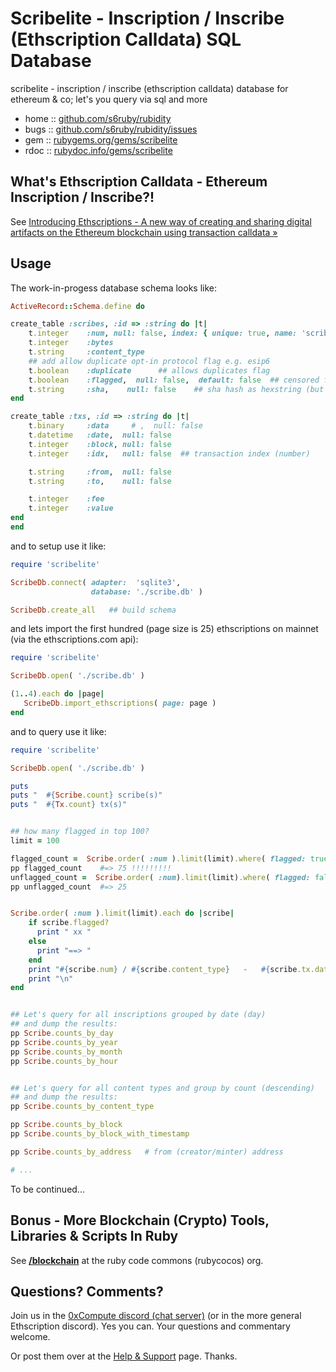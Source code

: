 # Scribelite - Inscription / Inscribe (Ethscription Calldata) SQL Database

scribelite - inscription / inscribe (ethscription calldata) database for ethereum & co; let's you query via sql and more



* home  :: [github.com/s6ruby/rubidity](https://github.com/s6ruby/rubidity)
* bugs  :: [github.com/s6ruby/rubidity/issues](https://github.com/s6ruby/rubidity/issues)
* gem   :: [rubygems.org/gems/scribelite](https://rubygems.org/gems/scribelite)
* rdoc  :: [rubydoc.info/gems/scribelite](http://rubydoc.info/gems/scribelite)



## What's Ethscription Calldata - Ethereum Inscription / Inscribe?!

See [Introducing Ethscriptions - A new way of creating and sharing digital artifacts on the Ethereum blockchain using transaction calldata »](https://medium.com/@dumbnamenumbers/introducing-ethscriptions-698b295d6f2a)



## Usage

The work-in-progess database schema looks like:

``` ruby
ActiveRecord::Schema.define do

create_table :scribes, :id => :string do |t|    
    t.integer    :num, null: false, index: { unique: true, name: 'scribe_nums' }
    t.integer    :bytes
    t.string     :content_type
    ## add allow duplicate opt-in protocol flag e.g. esip6
    t.boolean    :duplicate      ## allows duplicates flag 
    t.boolean    :flagged,  null: false,  default: false  ## censored flag / removed on request
    t.string     :sha,    null: false    ## sha hash as hexstring (but no leading 0)
end

create_table :txs, :id => :string do |t|
    t.binary     :data     # ,  null: false
    t.datetime   :date,  null: false
    t.integer    :block, null: false
    t.integer    :idx,   null: false  ## transaction index (number)

    t.string     :from,  null: false
    t.string     :to,    null: false   

    t.integer    :fee
    t.integer    :value
end  
end 
```


and to setup use it like:

``` ruby
require 'scribelite'

ScribeDb.connect( adapter:  'sqlite3',
                  database: './scribe.db' )

ScribeDb.create_all   ## build schema
```

and lets import the first hundred (page size is 25)  ethscriptions on mainnet (via the ethscriptions.com api):


``` ruby
require 'scribelite'

ScribeDb.open( './scribe.db' )

(1..4).each do |page|
   ScribeDb.import_ethscriptions( page: page )
end
```



and to query use it like:

``` ruby
require 'scribelite'

ScribeDb.open( './scribe.db' )

puts
puts "  #{Scribe.count} scribe(s)"
puts "  #{Tx.count} tx(s)"


## how many flagged in top 100?
limit = 100

flagged_count =  Scribe.order( :num ).limit(limit).where( flagged: true ).count
pp flagged_count    #=> 75 !!!!!!!!!
unflagged_count =  Scribe.order( :num).limit(limit).where( flagged: false ).count
pp unflagged_count  #=> 25


Scribe.order( :num ).limit(limit).each do |scribe|
    if scribe.flagged?
      print " xx "
    else
      print "==> "
    end
    print "#{scribe.num} / #{scribe.content_type}   -   #{scribe.tx.date} @ #{scribe.tx.block}"
    print "\n"
end


## Let's query for all inscriptions grouped by date (day) 
## and dump the results:
pp Scribe.counts_by_day   
pp Scribe.counts_by_year
pp Scribe.counts_by_month
pp Scribe.counts_by_hour


## Let's query for all content types and group by count (descending) 
## and dump the results:
pp Scribe.counts_by_content_type

pp Scribe.counts_by_block
pp Scribe.counts_by_block_with_timestamp

pp Scribe.counts_by_address   # from (creator/minter) address 

# ...
```

To be continued...





## Bonus - More Blockchain (Crypto) Tools, Libraries & Scripts In Ruby

See [**/blockchain**](https://github.com/rubycocos/blockchain) 
at the ruby code commons (rubycocos) org.


## Questions? Comments?

Join us in the [0xCompute discord (chat server)](https://discord.gg/3JRnDUap6y) 
(or in the more general Ethscription discord). 
Yes you can.
Your questions and commentary welcome.

Or post them over at the [Help & Support](https://github.com/geraldb/help) page. Thanks.

